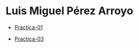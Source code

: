 # Luis Miguel Pérez Arroyo

 - [Practica-01](./practica-01.md)   

 - [Practica-03](https://github.com/LuisA731/Practica-03)
 